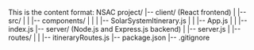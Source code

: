 This is the content format:
NSAC project/
|-- client/ (React frontend)
|   |-- src/
|   |   |-- components/
|   |   |   |-- SolarSystemItinerary.js
|   |   |-- App.js
|   |   |-- index.js
|-- server/ (Node.js and Express.js backend)
|   |-- server.js
|   |-- routes/
|   |   |-- itineraryRoutes.js
|-- package.json
|-- .gitignore

